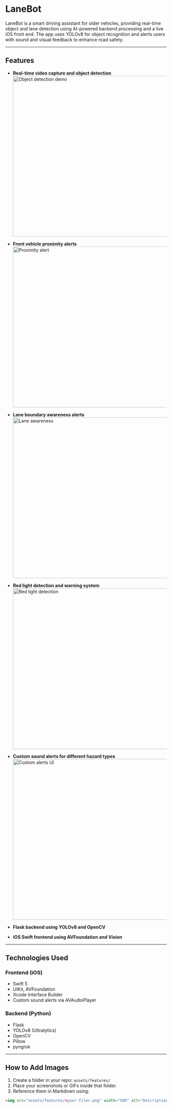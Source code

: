 # LaneBot

LaneBot is a smart driving assistant for older vehicles, providing real-time object and lane detection using AI-powered backend processing and a live iOS front end. The app uses YOLOv8 for object recognition and alerts users with sound and visual feedback to enhance road safety.

---

## Features

- **Real-time video capture and object detection**  
  <img src="assets/features/object-detection.gif" width="500" alt="Object detection demo"/>

- **Front vehicle proximity alerts**  
  <img src="assets/features/proximity-alert.png" width="500" alt="Proximity alert"/>

- **Lane boundary awareness alerts**  
  <img src="assets/features/lane-awareness.gif" width="500" alt="Lane awareness"/>

- **Red light detection and warning system**  
  <img src="assets/features/redlight-detect.png" width="500" alt="Red light detection"/>

- **Custom sound alerts for different hazard types**  
  <img src="assets/features/alerts-ui.png" width="500" alt="Custom alerts UI"/>

- **Flask backend using YOLOv8 and OpenCV**  
- **iOS Swift frontend using AVFoundation and Vision**

---

## Technologies Used

### Frontend (iOS)
- Swift 5  
- UIKit, AVFoundation  
- Xcode Interface Builder  
- Custom sound alerts via AVAudioPlayer  

### Backend (Python)
- Flask  
- YOLOv8 (Ultralytics)  
- OpenCV  
- Pillow  
- pyngrok  

---

## How to Add Images

1. Create a folder in your repo: `assets/features/`  
2. Place your screenshots or GIFs inside that folder.  
3. Reference them in Markdown using:

```md
<img src="assets/features/<your-file>.png" width="500" alt="Description"/>
